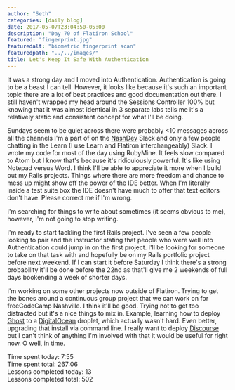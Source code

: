```yaml
---
author: "Seth"
categories: [daily blog]
date: 2017-05-07T23:04:50-05:00
description: "Day 70 of Flatiron School"
featured: "fingerprint.jpg"
featuredalt: "biometric fingerprint scan"
featuredpath: "../../images/"
title: Let's Keep It Safe With Authentication
---
```


It was a strong day and I moved into Authentication. Authentication is going to be a beast I can tell. However, it looks like because it's such an important topic there are a lot of best practices and good documentation out there. I still haven't wrapped my head around the Sessions Controller 100% but knowing that it was almost identical in 3 separate labs tells me it's a relatively static and consistent concept for what I'll be doing.

Sundays seem to be quiet across there were probably <10 messages across all the channels I'm a part of on the [NashDev][1] Slack and only a few people chatting in the Learn (I use Learn and Flatiron interchangeably) Slack. I wrote my code for most of the day using RubyMine. It feels slow compared to Atom but I know that's because it's ridiculously powerful. It's like using Notepad versus Word. I think I'll be able to appreciate it more when I build out my Rails projects. Things where there are more freedom and chance to mess up might show off the power of the IDE better. When I'm literally inside a test suite box the IDE doesn't have much to offer that text editors don't have. Please correct me if I'm wrong.

I'm searching for things to write about sometimes (it seems obvious to me), however, I'm not going to stop writing.

I'm ready to start tackling the first Rails project. I've seen a few people looking to pair and the instructor stating that people who were well into Authentication could jump in on the first project. I'll be looking for someone to take on that task with and hopefully be on my Rails portfolio project before next weekend. If I can start it before Saturday I think there's a strong probability it'll be done before the 22nd as that'll give me 2 weekends of full days bookending a week of shorter days.

I'm working on some other projects now outside of Flatiron. Trying to get the bones around a continuous group project that we can work on for freeCodeCamp Nashville. I think it'll be good. Trying not to get too distracted but it's a nice things to mix in. Example, learning how to deploy [Ghost][2] to a [DigitalOcean][3] droplet, which actually wasn't hard. Even better, upgrading that install via command line. I really want to deploy [Discourse][4] but I can't think of anything I'm involved with that it would be useful for right now. O well, in time.

Time spent today: 7:55  
Time spent total: 267:06  
Lessons completed today: 13  
Lessons completed total: 502

  [1]:http://nashdev.com/
  [2]:https://ghost.org/
  [3]:https://www.digitalocean.com/
  [4]:https://www.discourse.org/
